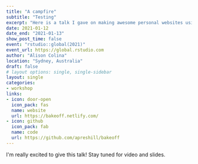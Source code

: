 ```yaml
---
title: "A campfire"
subtitle: "Testing"
excerpt: "Here is a talk I gave on making awesome personal websites using Hugo, blogdown, GitHub, and Netlify."
date: 2021-01-12
date_end: "2021-01-13"
show_post_time: false
event: "rstudio::global(2021)"
event_url: https://global.rstudio.com
author: "Alison Colina"
location: "Sydney, Australia"
draft: false
# layout options: single, single-sidebar
layout: single
categories:
- workshop
links:
- icon: door-open
  icon_pack: fas
  name: website
  url: https://bakeoff.netlify.com/
- icon: github
  icon_pack: fab
  name: code
  url: https://github.com/apreshill/bakeoff
---
```


I'm really excited to give this talk! Stay tuned for video and slides.
